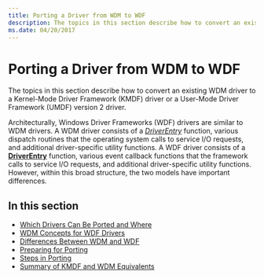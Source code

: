```yaml
---
title: Porting a Driver from WDM to WDF
description: The topics in this section describe how to convert an existing WDM driver to a Kernel-Mode Driver Framework (KMDF) driver or a User-Mode Driver Framework (UMDF) version 2 driver.
ms.date: 04/20/2017
---
```


# Porting a Driver from WDM to WDF


The topics in this section describe how to convert an existing WDM driver to a Kernel-Mode Driver Framework (KMDF) driver or a User-Mode Driver Framework (UMDF) version 2 driver.

Architecturally, Windows Driver Frameworks (WDF) drivers are similar to WDM drivers. A WDM driver consists of a [*DriverEntry*](/windows-hardware/drivers/ddi/wdm/nc-wdm-driver_initialize) function, various dispatch routines that the operating system calls to service I/O requests, and additional driver-specific utility functions. A WDF driver consists of a [**DriverEntry**](./driverentry-for-kmdf-drivers.md) function, various event callback functions that the framework calls to service I/O requests, and additional driver-specific utility functions. However, within this broad structure, the two models have important differences.

## In this section


-   [Which Drivers Can Be Ported and Where](which-drivers-can-be-ported.md)
-   [WDM Concepts for WDF Drivers](wdm-concepts-for-kmdf-drivers.md)
-   [Differences Between WDM and WDF](differences-between-wdm-and-kmdf.md)
-   [Preparing for Porting](general-guidelines-for-porting.md)
-   [Steps in Porting](how-to-port.md)
-   [Summary of KMDF and WDM Equivalents](summary-of-kmdf-and-wdm-equivalents.md)

 

